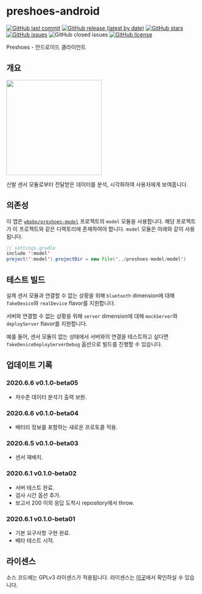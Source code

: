 # preshoes-android

[![GitHub last commit](https://img.shields.io/github/last-commit/wbpbp/preshoes-android)](https://github.com/wbpbp/preshoes-android/commits)
[![GitHub release (latest by date)](https://img.shields.io/github/v/release/wbpbp/preshoes-android)](https://github.com/wbpbp/preshoes-android/releases/latest)
[![GitHub stars](https://img.shields.io/github/stars/wbpbp/preshoes-android?style=shield)](https://github.com/wbpbp/preshoes-android/stargazers)
[![GitHub issues](https://img.shields.io/github/issues/wbpbp/preshoes-android)](https://github.com/wbpbp/preshoes-android/issues)
![GitHub closed issues](https://img.shields.io/github/issues-closed/wbpbp/preshoes-android)
[![GitHub license](https://img.shields.io/github/license/wbpbp/preshoes-android)](https://github.com/wbpbp/preshoes-android/blob/master/LICENSE)

Preshoes - 안드로이드 클라이언트

## 개요

<img src="/docs/demo.gif" width="250px">

신발 센서 모듈로부터 전달받은 데이터를 분석, 시각화하여 사용자에게 보여줍니다.

## 의존성

이 앱은 [`wbpbp/preshoes-model`](https://github.com/WBPBP/preshoes-model) 프로젝트의 `model` 모듈을 사용합니다. 해당 프로젝트가 이 프로젝트와 같은 디렉토리에 존재하여야 합니다. `model` 모듈은 아래와 같이 사용됩니다.

~~~java
// settings.gradle
include ':model'
project(':model').projectDir = new File('../preshoes-model/model')
~~~

## 테스트 빌드

실제 센서 모듈과 연결할 수 없는 상황을 위해 `bluetooth` dimension에 대해 `fakeDevice`와 `realDevice` flavor를 지원합니다.

서버와 연결할 수 없는 상황을 위해 `server` dimension에 대해 `mockServer`와 `deployServer` flavor를 지원합니다.

예를 들어, 센서 모듈이 없는 상태에서 서버와의 연결을 테스트하고 싶다면 `fakeDeviceDeployServerDebug` 옵션으로 빌드를 진행할 수 있습니다.

## 업데이트 기록

### 2020.6.6 v0.1.0-beta05

- 저수준 데이터 분석기 출력 보완.

### 2020.6.6 v0.1.0-beta04

- 배터리 정보를 포함하는 새로운 프로토콜 적용.

### 2020.6.5 v0.1.0-beta03

- 센서 재배치.

### 2020.6.1 v0.1.0-beta02

- 서버 테스트 완료.
- 검사 시간 옵션 추가.
- 보고서 200 이외 응답 도착시 repository에서 throw.

### 2020.6.1 v0.1.0-beta01

- 기본 요구사항 구현 완료.
- 베타 테스트 시작.

## 라이센스

소스 코드에는 GPLv3 라이센스가 적용됩니다. 라이센스는 [이곳](https://github.com/wbpbp/preshoes-android/blob/master/LICENSE)에서 확인하실 수 있습니다.
